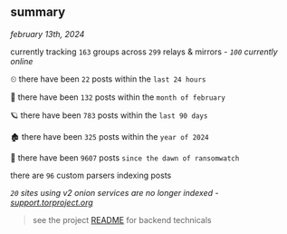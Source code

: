 
## summary
_february 13th, 2024_

currently tracking `163` groups across `299` relays & mirrors - _`100` currently online_

⏲ there have been `22` posts within the `last 24 hours`

🦈 there have been `132` posts within the `month of february`

🪐 there have been `783` posts within the `last 90 days`

🏚 there have been `325` posts within the `year of 2024`

🦕 there have been `9607` posts `since the dawn of ransomwatch`

there are `96` custom parsers indexing posts

_`20` sites using v2 onion services are no longer indexed - [support.torproject.org](https://support.torproject.org/onionservices/v2-deprecation/)_

> see the project [README](https://github.com/joshhighet/ransomwatch#ransomwatch--) for backend technicals
